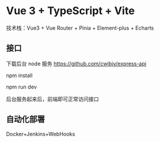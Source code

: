 # Vue 3 + TypeScript + Vite

技术栈：Vue3 + Vue Router + Pinia + Element-plus + Echarts

## 接口

下载后台 node 服务 https://github.com/cwjbjy/express-api

npm install

npm run dev

后台服务起来后，前端即可正常访问接口

## 自动化部署

Docker+Jenkins+WebHooks
